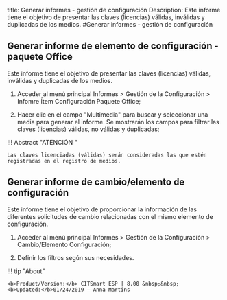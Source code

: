 title: Generar informes - gestión de configuración
Description: Este informe tiene el objetivo de presentar las claves (licencias) válidas, inválidas y duplicadas de los medios.
#Generar informes - gestión de configuración


Generar informe de elemento de configuración - paquete Office
-----------------------------------------------------------------

Este informe tiene el objetivo de presentar las claves (licencias) válidas,
inválidas y duplicadas de los medios.

1.  Acceder al menú principal Informes \> Gestión de la Configuración \> Infomre
    Ítem Configuración Paquete Office;

2.  Hacer clic en el campo "Multimedia" para buscar y seleccionar una media para
    generar el informe. Se mostrarán los campos para filtrar las claves
    (licencias) válidas, no válidas y duplicadas;

!!! Abstract "ATENCIÓN "

    Las claves licenciadas (válidas) serán consideradas las que estén
    registradas en el registro de medios.

Generar informe de cambio/elemento de configuración
-------------------------------------------------------

Este informe tiene el objetivo de proporcionar la información de las diferentes
solicitudes de cambio relacionadas con el mismo elemento de configuración.

1.  Acceder al menú principal Informes \> Gestión de la Configuración \>
    Cambio/Elemento Configuración;

2.  Definir los filtros según sus necesidades.



!!! tip "About"

    <b>Product/Version:</b> CITSmart ESP | 8.00 &nbsp;&nbsp;
    <b>Updated:</b>01/24/2019 – Anna Martins
